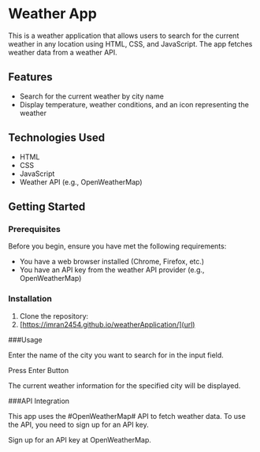 # Weather App

This is a  weather application that allows users to search for the current weather in any location using HTML, CSS, and JavaScript. The app fetches weather data from a weather API.

## Features

- Search for the current weather by city name
- Display temperature, weather conditions, and an icon representing the weather


## Technologies Used

- HTML
- CSS
- JavaScript
- Weather API (e.g., OpenWeatherMap)

## Getting Started

### Prerequisites

Before you begin, ensure you have met the following requirements:

- You have a web browser installed (Chrome, Firefox, etc.)
- You have an API key from the weather API provider (e.g., OpenWeatherMap)

### Installation

1. Clone the repository:
2. [https://imran2454.github.io/weatherApplication/](url)
 

###Usage

Enter the name of the city you want to search for in the input field.

Press Enter Button

The current weather information for the specified city will be displayed.

###API Integration

This app uses the #OpenWeatherMap# API to fetch weather data. To use the API, you need to sign up for an API key.

Sign up for an API key at OpenWeatherMap.
